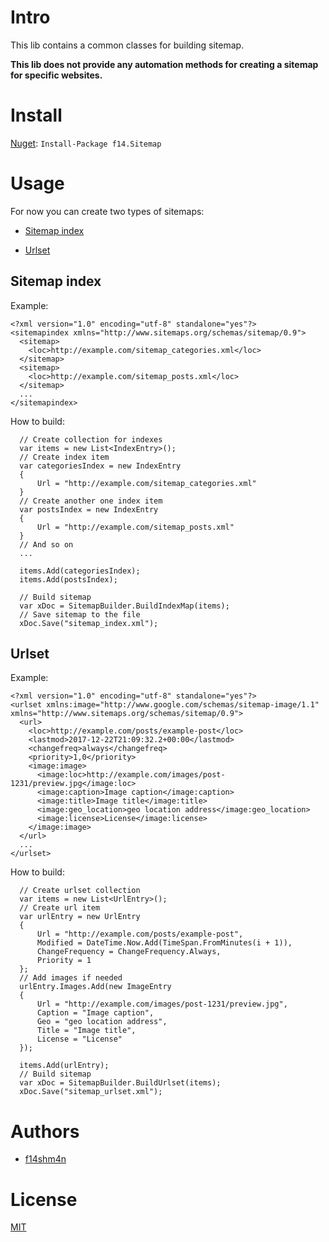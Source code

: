 # Intro

This lib contains a common classes for building sitemap.

**This lib does not provide any automation methods for creating a sitemap for specific websites.**

# Install

[Nuget](https://www.nuget.org/packages/f14.Sitemap): `Install-Package f14.Sitemap`

# Usage

For now you can create two types of sitemaps:

* [Sitemap index](#sitemap-index)

* [Urlset](#urlset)

## Sitemap index

Example:

```
<?xml version="1.0" encoding="utf-8" standalone="yes"?>
<sitemapindex xmlns="http://www.sitemaps.org/schemas/sitemap/0.9">
  <sitemap>
    <loc>http://example.com/sitemap_categories.xml</loc>
  </sitemap>
  <sitemap>
    <loc>http://example.com/sitemap_posts.xml</loc>
  </sitemap>
  ...
</sitemapindex>
```

How to build:

```            
  // Create collection for indexes
  var items = new List<IndexEntry>();
  // Create index item
  var categoriesIndex = new IndexEntry
  {
      Url = "http://example.com/sitemap_categories.xml"    
  }
  // Create another one index item
  var postsIndex = new IndexEntry
  {
      Url = "http://example.com/sitemap_posts.xml"    
  }
  // And so on
  ...
  
  items.Add(categoriesIndex);
  items.Add(postsIndex);
  
  // Build sitemap
  var xDoc = SitemapBuilder.BuildIndexMap(items);
  // Save sitemap to the file
  xDoc.Save("sitemap_index.xml");

```

## Urlset

Example:

```
<?xml version="1.0" encoding="utf-8" standalone="yes"?>
<urlset xmlns:image="http://www.google.com/schemas/sitemap-image/1.1" xmlns="http://www.sitemaps.org/schemas/sitemap/0.9">
  <url>
    <loc>http://example.com/posts/example-post</loc>
    <lastmod>2017-12-22T21:09:32.2+00:00</lastmod>
    <changefreq>always</changefreq>
    <priority>1,0</priority>
    <image:image>
      <image:loc>http://example.com/images/post-1231/preview.jpg</image:loc>
      <image:caption>Image caption</image:caption>
      <image:title>Image title</image:title>
      <image:geo_location>geo location address</image:geo_location>
      <image:license>License</image:license>
    </image:image>
  </url>
  ...
</urlset>
```

How to build:

```
  // Create urlset collection
  var items = new List<UrlEntry>();
  // Create url item
  var urlEntry = new UrlEntry
  {
      Url = "http://example.com/posts/example-post",
      Modified = DateTime.Now.Add(TimeSpan.FromMinutes(i + 1)),
      ChangeFrequency = ChangeFrequency.Always,
      Priority = 1
  };
  // Add images if needed
  urlEntry.Images.Add(new ImageEntry
  {
      Url = "http://example.com/images/post-1231/preview.jpg",
      Caption = "Image caption",
      Geo = "geo location address",
      Title = "Image title",
      License = "License"
  });

  items.Add(urlEntry);
  // Build sitemap
  var xDoc = SitemapBuilder.BuildUrlset(items);  
  xDoc.Save("sitemap_urlset.xml");
```

# Authors

* [f14shm4n](https://github.com/f14shm4n)

# License

[MIT](https://opensource.org/licenses/MIT)
